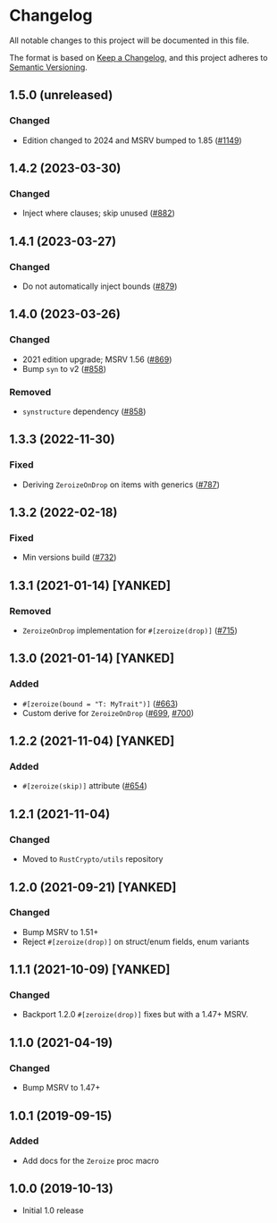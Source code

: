 # Changelog
All notable changes to this project will be documented in this file.

The format is based on [Keep a Changelog](https://keepachangelog.com/en/1.0.0/),
and this project adheres to [Semantic Versioning](https://semver.org/spec/v2.0.0.html).

## 1.5.0 (unreleased)
### Changed
- Edition changed to 2024 and MSRV bumped to 1.85 ([#1149])

[#1149]: https://github.com/RustCrypto/utils/pull/1149

## 1.4.2 (2023-03-30)
### Changed
- Inject where clauses; skip unused ([#882])

[#882]: https://github.com/RustCrypto/utils/pull/882

## 1.4.1 (2023-03-27)
### Changed
- Do not automatically inject bounds ([#879])

[#879]: https://github.com/RustCrypto/utils/pull/879

## 1.4.0 (2023-03-26)
### Changed
- 2021 edition upgrade; MSRV 1.56 ([#869])
- Bump `syn` to v2 ([#858])

### Removed
- `synstructure` dependency ([#858])

[#858]: https://github.com/RustCrypto/utils/pull/858
[#869]: https://github.com/RustCrypto/utils/pull/869

## 1.3.3 (2022-11-30)
### Fixed
- Deriving `ZeroizeOnDrop` on items with generics ([#787])

[#787]: https://github.com/RustCrypto/utils/pull/787

## 1.3.2 (2022-02-18)
### Fixed
- Min versions build ([#732])

[#732]: https://github.com/RustCrypto/utils/pull/732

## 1.3.1 (2021-01-14) [YANKED]
### Removed
- `ZeroizeOnDrop` implementation for `#[zeroize(drop)]` ([#715])

[#715]: https://github.com/RustCrypto/utils/pull/715

## 1.3.0 (2021-01-14) [YANKED]
### Added
- `#[zeroize(bound = "T: MyTrait")]` ([#663])
- Custom derive for `ZeroizeOnDrop` ([#699], [#700])

[#663]: https://github.com/RustCrypto/utils/pull/663
[#699]: https://github.com/RustCrypto/utils/pull/699
[#700]: https://github.com/RustCrypto/utils/pull/700

## 1.2.2 (2021-11-04) [YANKED]
### Added
- `#[zeroize(skip)]` attribute ([#654])

[#654]: https://github.com/RustCrypto/utils/pull/654

## 1.2.1 (2021-11-04)
### Changed
- Moved to `RustCrypto/utils` repository

## 1.2.0 (2021-09-21) [YANKED]
### Changed
- Bump MSRV to 1.51+
- Reject `#[zeroize(drop)]` on struct/enum fields, enum variants

## 1.1.1 (2021-10-09) [YANKED]
### Changed
- Backport 1.2.0 `#[zeroize(drop)]` fixes but with a 1.47+ MSRV.

## 1.1.0 (2021-04-19)
### Changed
- Bump MSRV to 1.47+

## 1.0.1 (2019-09-15)
### Added
- Add docs for the `Zeroize` proc macro

## 1.0.0 (2019-10-13)

- Initial 1.0 release
